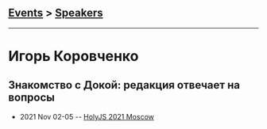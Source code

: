 ## [Events](../README.md) > [Speakers](../speakers.md)
---

# Игорь Коровченко

## Знакомство с Докой: редакция отвечает на вопросы
- 2021 Nov 02-05 -- [HolyJS 2021 Moscow](https://youtu.be/9bJk8ayzXFA)    

